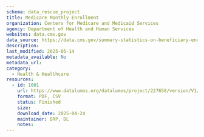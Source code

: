 ```yaml
---
schema: data_rescue_project 
title: Medicare Monthly Enrollment
organization: Centers for Medicare and Medicaid Services
agency: Department of Health and Human Services
websites: data.cms.gov
data_source: https://data.cms.gov/summary-statistics-on-beneficiary-enrollment/medicare-and-medicaid-reports/medicare-monthly-enrollment
description: 
last_modified: 2025-05-14
metadata_available: No
metadata_url: 
category:
  - Health & Healthcare 
resources:
  - id: 1001
    url: https://www.datalumos.org/datalumos/project/227658/version/V1/view
    format: PDF, CSV
    status: Finished
    size: 
    download_date: 2025-04-24
    maintainer: DRP, DL
    notes: 
---
```

